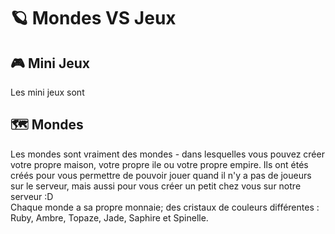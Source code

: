 # 🪐 Mondes VS Jeux



## 🎮 Mini Jeux

Les mini jeux sont

## 🗺️ Mondes

Les mondes sont vraiment des mondes - dans lesquelles vous pouvez créer votre propre maison, votre propre ile ou votre propre empire. Ils ont étés créés pour vous permettre de pouvoir jouer quand il n'y a pas de joueurs sur le serveur, mais aussi pour vous créer un petit chez vous sur notre serveur :D\
Chaque monde a sa propre monnaie; des cristaux de couleurs différentes : Ruby, Ambre, Topaze, Jade, Saphire et Spinelle.
